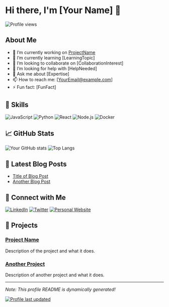 # Hi there, I'm [Your Name] 👋

![Profile views](https://gpvc.arturio.dev/[YourUsername])

## About Me

- 🔭 I’m currently working on [ProjectName](https://github.com/YourUsername/ProjectName)
- 🌱 I’m currently learning [LearningTopic]
- 👯 I’m looking to collaborate on [CollaborationInterest]
- 🤔 I’m looking for help with [HelpNeeded]
- 💬 Ask me about [Expertise]
- 📫 How to reach me: [YourEmail@example.com]
- ⚡ Fun fact: [FunFact]

## 🚀 Skills

![JavaScript](https://img.shields.io/badge/-JavaScript-EDD222?style=flat&logo=javascript&logoColor=white)
![Python](https://img.shields.io/badge/-Python-3776AB?style=flat&logo=python&logoColor=white)
![React](https://img.shields.io/badge/-React-61DAFB?style=flat&logo=react&logoColor=white)
![Node.js](https://img.shields.io/badge/-Node.js-339933?style=flat&logo=node.js&logoColor=white)
![Docker](https://img.shields.io/badge/-Docker-2496ED?style=flat&logo=docker&logoColor=white)

## 📈 GitHub Stats

![Your GitHub stats](https://github-readme-stats.vercel.app/api?username=YourUsername&show_icons=true&theme=radical)
![Top Langs](https://github-readme-stats.vercel.app/api/top-langs/?username=YourUsername&layout=compact&theme=radical)

## 📝 Latest Blog Posts

<!-- BLOG-POST-LIST:START -->
- [Title of Blog Post](https://yourblog.com/title-of-blog-post)
- [Another Blog Post](https://yourblog.com/another-blog-post)
<!-- BLOG-POST-LIST:END -->

## 🔗 Connect with Me

[![LinkedIn](https://img.shields.io/badge/-LinkedIn-0A66C2?style=flat&logo=LinkedIn&logoColor=white)](https://linkedin.com/in/YourUsername)
[![Twitter](https://img.shields.io/badge/-Twitter-1DA1F2?style=flat&logo=Twitter&logoColor=white)](https://twitter.com/YourUsername)
[![Personal Website](https://img.shields.io/badge/-Website-000000?style=flat&logo=About.me&logoColor=white)](https://yourwebsite.com)

## 🧰 Projects

### [Project Name](https://github.com/YourUsername/ProjectName)
Description of the project and what it does.

### [Another Project](https://github.com/YourUsername/AnotherProject)
Description of another project and what it does.

---

*Note: This profile README is dynamically generated!*

[![Profile last updated](https://img.shields.io/github/last-commit/YourUsername/YourUsername/main?label=Last%20updated&color=green)](https://github.com/YourUsername/YourUsername)
